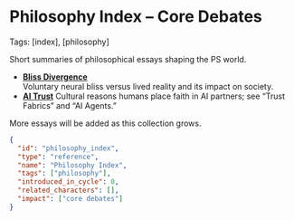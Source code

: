# Philosophy Index – Core Debates
Tags: [index], [philosophy]

Short summaries of philosophical essays shaping the PS world.

- **[Bliss Divergence](./bliss-divergence.md)**  
  Voluntary neural bliss versus lived reality and its impact on society.
- **[AI Trust](./ai-trust.md)**
  Cultural reasons humans place faith in AI partners; see “Trust Fabrics” and “AI Agents.”

More essays will be added as this collection grows.

```json
{
  "id": "philosophy_index",
  "type": "reference",
  "name": "Philosophy Index",
  "tags": ["philosophy"],
  "introduced_in_cycle": 0,
  "related_characters": [],
  "impact": ["core debates"]
}
```
